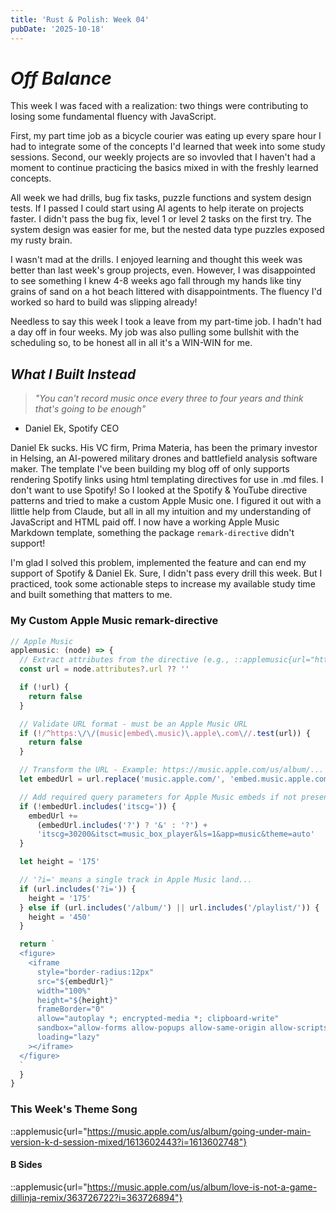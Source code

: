 ```yaml
---
title: 'Rust & Polish: Week 04'
pubDate: '2025-10-18'
---
```


# _Off Balance_

This week I was faced with a realization: two things were contributing to losing
some fundamental fluency with JavaScript.

First, my part time job as a bicycle courier was eating up every spare hour I had
to integrate some of the concepts I'd learned that week into some study sessions.
Second, our weekly projects are so invovled that I haven't had a moment to continue
practicing the basics mixed in with the freshly learned concepts.

All week we had drills, bug fix tasks, puzzle functions and system design tests.
If I passed I could start using AI agents to help iterate on projects faster.
I didn't pass the bug fix, level 1 or level 2 tasks on the first try.
The system design was easier for me, but the nested data type puzzles exposed my
rusty brain.

I wasn't mad at the drills. I enjoyed learning and thought this week was better
than last week's group projects, even. However, I was disappointed to see something
I knew 4-8 weeks ago fall through my hands like tiny grains of sand on a hot beach
littered with disappointments. The fluency I'd worked so hard to build was slipping
already!

Needless to say this week I took a leave from my part-time job. I hadn't had a day
off in four weeks.
My job was also pulling some bullshit with the scheduling so, to be honest
all in all it's a WIN-WIN for me.

## _What I Built Instead_

> _"You can't record music once every three to four years and think that's going to be enough"_
- Daniel Ek, Spotify CEO

Daniel Ek sucks. His VC firm, Prima Materia, has been the primary investor in Helsing,
an AI-powered military drones and battlefield analysis software maker. The template
I've been building my blog off of only supports rendering Spotify links using html
templating directives for use in .md files. I don't want to use Spotify!
So I looked at the Spotify & YouTube directive patterns and tried to make a custom
Apple Music one. I figured it out with a llittle help from Claude, but all in all my
intuition and my understanding of JavaScript and HTML paid off. I now have a working
Apple Music Markdown template, something the package `remark-directive` didn't support!

I'm glad I solved this problem, implemented the feature and can end my support of
Spotify & Daniel Ek. Sure, I didn't pass every drill this week. But I practiced,
took some actionable steps to increase my available study time and built something
that matters to me.

### My Custom Apple Music remark-directive

```jsx
// Apple Music
applemusic: (node) => {
  // Extract attributes from the directive (e.g., ::applemusic{url="https://..."})
  const url = node.attributes?.url ?? ''

  if (!url) {
    return false
  }

  // Validate URL format - must be an Apple Music URL
  if (!/^https:\/\/(music|embed\.music)\.apple\.com\//.test(url)) {
    return false
  }

  // Transform the URL - Example: https://music.apple.com/us/album/... → https://embed.music.apple.com/us/album/...
  let embedUrl = url.replace('music.apple.com/', 'embed.music.apple.com/')

  // Add required query parameters for Apple Music embeds if not present
  if (!embedUrl.includes('itscg=')) {
    embedUrl +=
      (embedUrl.includes('?') ? '&' : '?') +
      'itscg=30200&itsct=music_box_player&ls=1&app=music&theme=auto'
  }

  let height = '175'

  // '?i=' means a single track in Apple Music land...
  if (url.includes('?i=')) {
    height = '175'
  } else if (url.includes('/album/') || url.includes('/playlist/')) {
    height = '450'
  }

  return `
  <figure>
    <iframe
      style="border-radius:12px"
      src="${embedUrl}"
      width="100%"
      height="${height}"
      frameBorder="0"
      allow="autoplay *; encrypted-media *; clipboard-write"
      sandbox="allow-forms allow-popups allow-same-origin allow-scripts allow-top-navigation-by-user-activation"
      loading="lazy"
    ></iframe>
  </figure>
  `
  }
}
```

### This Week's Theme Song

::applemusic{url="https://music.apple.com/us/album/going-under-main-version-k-d-session-mixed/1613602443?i=1613602748"}

#### B Sides

::applemusic{url="https://music.apple.com/us/album/love-is-not-a-game-dillinja-remix/363726722?i=363726894"}
